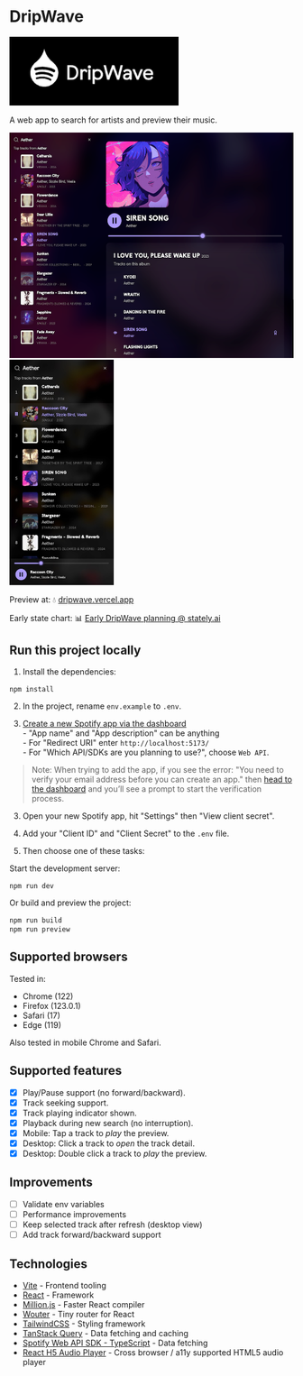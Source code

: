 # DripWave

<p><a href="https://dripwave.vercel.app/" target="_blank"><img src="./.github/preview-logo.png" width="300" alt="DripWave Logo" /></a></p>

A web app to search for artists and preview their music.

<p>
    <a href="https://dripwave.vercel.app/" target="_blank"><img src="./.github/preview-large.png" alt="Desktop" height="400" /></a>
    <span></span>
    <a href="https://dripwave.vercel.app/" target="_blank"><img src="./.github/preview-small.png" alt="Mobile" height="400" /></a>
</p>

Preview at: 💧 [dripwave.vercel.app](https://dripwave.vercel.app/)

Early state chart: 📊 [Early DripWave planning @ stately.ai](https://stately.ai/registry/editor/71914a7e-b08d-4032-809f-e9e0acb1892e?mode=Design&machineId=1efcb27a-d19b-42b2-a2ad-b464c6903b08)

## Run this project locally

1. Install the dependencies:

```shell
npm install
```

2. In the project, rename `env.example` to `.env`.

3. [Create a new Spotify app via the dashboard](https://developer.spotify.com/dashboard/create)<br/>- "App name" and "App description" can be anything<br/>- For "Redirect URI" enter `http://localhost:5173/`<br/>- For "Which API/SDKs are you planning to use?", choose `Web API`.

> Note: When trying to add the app, if you see the error: "You need to verify your email address before you can create an app." then [head to the dashboard](https://developer.spotify.com/dashboard) and you’ll see a prompt to start the verification process.

3. Open your new Spotify app, hit "Settings" then "View client secret".

4. Add your "Client ID" and "Client Secret" to the `.env` file.

5. Then choose one of these tasks:

Start the development server:

```shell
npm run dev
```

Or build and preview the project:

```shell
npm run build
npm run preview
```

## Supported browsers

Tested in:

- Chrome (122)
- Firefox (123.0.1)
- Safari (17)
- Edge (119)

Also tested in mobile Chrome and Safari.

## Supported features

- [x] Play/Pause support (no forward/backward).
- [x] Track seeking support.
- [x] Track playing indicator shown.
- [x] Playback during new search (no interruption).
- [x] Mobile: Tap a track to _play_ the preview.
- [x] Desktop: Click a track to _open_ the track detail.
- [x] Desktop: Double click a track to _play_ the preview.

## Improvements

- [ ] Validate env variables
- [ ] Performance improvements
- [ ] Keep selected track after refresh (desktop view)
- [ ] Add track forward/backward support

## Technologies

- [Vite](https://vitejs.dev/) - Frontend tooling
- [React](https://reactjs.org/) - Framework
- [Million.js](https://million.dev/) - Faster React compiler
- [Wouter](https://github.com/molefrog/wouter) - Tiny router for React
- [TailwindCSS](https://tailwindcss.com/) - Styling framework
- [TanStack Query](https://tanstack.com/query/v5/) - Data fetching and caching
- [Spotify Web API SDK - TypeScript](https://github.com/spotify/spotify-web-api-ts-sdk) - Data fetching
- [React H5 Audio Player](https://github.com/lhz516/react-h5-audio-player) - Cross browser / a11y supported HTML5 audio player
